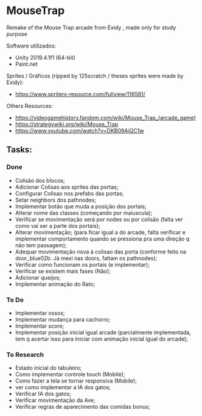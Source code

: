 # MouseTrap
Remake of the Mouse Trap arcade from Exidy , made only for study purpose

Software utilizados:
- Unity 2019.4.1f1 (64-bit)
- Paint.net

Sprites / Gráficos (ripped by 125scratch / theses sprites were made by Exidy):
- https://www.spriters-resource.com/fullview/116581/

Others Resources:
- https://videogamehistory.fandom.com/wiki/Mouse_Trap_(arcade_game)
- https://strategywiki.org/wiki/Mouse_Trap
- https://www.youtube.com/watch?v=DKB09AiQC1w

## Tasks:
### Done
- Colisão dos blocos; 
- Adicionar Colisao aos sprites das portas;
- Configurar Colisao nos prefabs das portas;
- Setar neighbors dos pathnodes;
- Implementar botão que muda a posição dos portais;
- Alterar nome das classes (começando por maíuscula);
- Verificar se movimentação será por nodes ou por colisão (falta ver como vai ser a parte dos portais);
- Alterar movimentação; (para ficar igual a do arcade, falta verificar e implementar comportamento quando se pressiona pra uma direção q não tem passagem);
- Adequar movimentação nova à colisao das porta (conforme feito na door_blue02b. Já mexi nas doors, faltam os pathnodes);
- Verificar como funcionam os portais (e implementar);
- Verificar se existem mais fases (Não);
- Adicionar queijos;
- Implementar animação do Rato;


### To Do
- Implementar ossos;
- Implementar mudança para cachorro;
- Implementar score;
- Implementar posição inicial igual arcade (parcialmente implementada, tem q acertar isso para iniciar com animação inicial igual do arcade);


### To Research
- Estado inicial do tabuleiro;
- Como implementar controle touch (Mobile);
- Como fazer a tela se tornar responsiva (Mobile);
- ver como implementar a IA dos gatos;
- Verificar IA dos gatos;
- Verificar movimentação da Ave;
- Verificar regras de aparecimento das comidas bonus;
